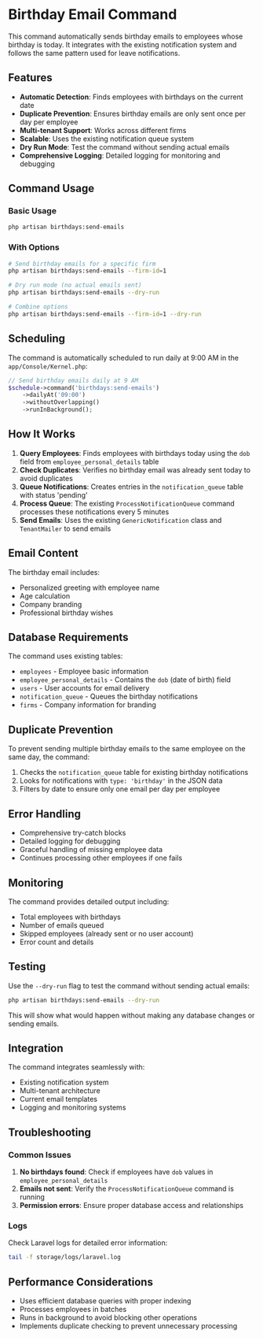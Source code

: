 # Birthday Email Command

This command automatically sends birthday emails to employees whose birthday is today. It integrates with the existing notification system and follows the same pattern used for leave notifications.

## Features

- **Automatic Detection**: Finds employees with birthdays on the current date
- **Duplicate Prevention**: Ensures birthday emails are only sent once per day per employee
- **Multi-tenant Support**: Works across different firms
- **Scalable**: Uses the existing notification queue system
- **Dry Run Mode**: Test the command without sending actual emails
- **Comprehensive Logging**: Detailed logging for monitoring and debugging

## Command Usage

### Basic Usage
```bash
php artisan birthdays:send-emails
```

### With Options
```bash
# Send birthday emails for a specific firm
php artisan birthdays:send-emails --firm-id=1

# Dry run mode (no actual emails sent)
php artisan birthdays:send-emails --dry-run

# Combine options
php artisan birthdays:send-emails --firm-id=1 --dry-run
```

## Scheduling

The command is automatically scheduled to run daily at 9:00 AM in the `app/Console/Kernel.php`:

```php
// Send birthday emails daily at 9 AM
$schedule->command('birthdays:send-emails')
    ->dailyAt('09:00')
    ->withoutOverlapping()
    ->runInBackground();
```

## How It Works

1. **Query Employees**: Finds employees with birthdays today using the `dob` field from `employee_personal_details` table
2. **Check Duplicates**: Verifies no birthday email was already sent today to avoid duplicates
3. **Queue Notifications**: Creates entries in the `notification_queue` table with status 'pending'
4. **Process Queue**: The existing `ProcessNotificationQueue` command processes these notifications every 5 minutes
5. **Send Emails**: Uses the existing `GenericNotification` class and `TenantMailer` to send emails

## Email Content

The birthday email includes:
- Personalized greeting with employee name
- Age calculation
- Company branding
- Professional birthday wishes

## Database Requirements

The command uses existing tables:
- `employees` - Employee basic information
- `employee_personal_details` - Contains the `dob` (date of birth) field
- `users` - User accounts for email delivery
- `notification_queue` - Queues the birthday notifications
- `firms` - Company information for branding

## Duplicate Prevention

To prevent sending multiple birthday emails to the same employee on the same day, the command:
1. Checks the `notification_queue` table for existing birthday notifications
2. Looks for notifications with `type: 'birthday'` in the JSON data
3. Filters by date to ensure only one email per day per employee

## Error Handling

- Comprehensive try-catch blocks
- Detailed logging for debugging
- Graceful handling of missing employee data
- Continues processing other employees if one fails

## Monitoring

The command provides detailed output including:
- Total employees with birthdays
- Number of emails queued
- Skipped employees (already sent or no user account)
- Error count and details

## Testing

Use the `--dry-run` flag to test the command without sending actual emails:

```bash
php artisan birthdays:send-emails --dry-run
```

This will show what would happen without making any database changes or sending emails.

## Integration

The command integrates seamlessly with:
- Existing notification system
- Multi-tenant architecture
- Current email templates
- Logging and monitoring systems

## Troubleshooting

### Common Issues

1. **No birthdays found**: Check if employees have `dob` values in `employee_personal_details`
2. **Emails not sent**: Verify the `ProcessNotificationQueue` command is running
3. **Permission errors**: Ensure proper database access and relationships

### Logs

Check Laravel logs for detailed error information:
```bash
tail -f storage/logs/laravel.log
```

## Performance Considerations

- Uses efficient database queries with proper indexing
- Processes employees in batches
- Runs in background to avoid blocking other operations
- Implements duplicate checking to prevent unnecessary processing
